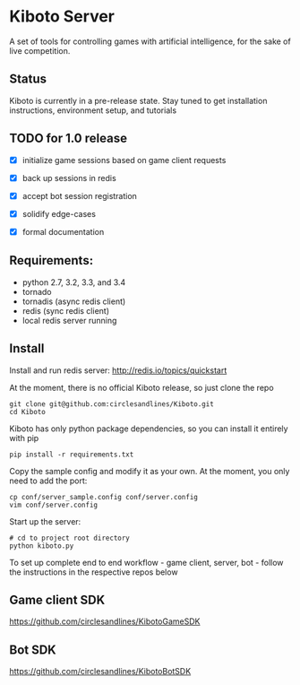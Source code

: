 # Kiboto Server
A set of tools for controlling games with artificial intelligence, for the sake of live competition.

## Status
Kiboto is currently in a pre-release state. Stay tuned to get installation instructions, environment setup, and tutorials

## TODO for 1.0 release
- [x] initialize game sessions based on game client requests
- [x] back up sessions in redis
- [x] accept bot session registration
- [x] solidify edge-cases
- [x] formal documentation


## Requirements:

- python 2.7, 3.2, 3.3, and 3.4
- tornado
- tornadis (async redis client)
- redis (sync redis client)
- local redis server running

## Install

Install and run redis server:
http://redis.io/topics/quickstart

At the moment, there is no official Kiboto release, so just clone the repo
```
git clone git@github.com:circlesandlines/Kiboto.git
cd Kiboto
```

Kiboto has only python package dependencies, so you can install it entirely with pip
```
pip install -r requirements.txt
```

Copy the sample config and modify it as your own. At the moment, you only need to add the port:
```
cp conf/server_sample.config conf/server.config
vim conf/server.config
```

Start up the server:
```
# cd to project root directory
python kiboto.py
```

To set up complete end to end workflow - game client, server, bot - follow the instructions in the respective repos below

## Game client SDK

https://github.com/circlesandlines/KibotoGameSDK

## Bot SDK

https://github.com/circlesandlines/KibotoBotSDK

